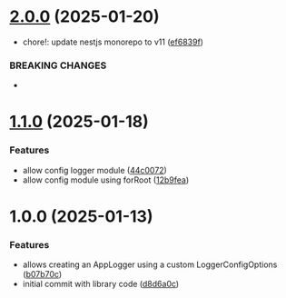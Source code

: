 # [2.0.0](https://github.com/aguirresabino/nestjs-logger/compare/v1.1.1...v2.0.0) (2025-01-20)


* chore!: update nestjs monorepo to v11 ([ef6839f](https://github.com/aguirresabino/nestjs-logger/commit/ef6839f2a455389f5207b2383391df3fa34cdaa0))


### BREAKING CHANGES

*

# [1.1.0](https://github.com/aguirresabino/nestjs-logger/compare/v1.0.0...v1.1.0) (2025-01-18)


### Features

* allow config logger module ([44c0072](https://github.com/aguirresabino/nestjs-logger/commit/44c0072420ad056c6835dbcb11a37604e2bdf78f))
* allow config module using forRoot ([12b9fea](https://github.com/aguirresabino/nestjs-logger/commit/12b9fea82d3d194afafa689197e388f04df6b4d5))

# 1.0.0 (2025-01-13)


### Features

* allows creating an AppLogger using a custom LoggerConfigOptions ([b07b70c](https://github.com/aguirresabino/nestjs-logger/commit/b07b70c84558cee915e008a616970e3118ebe52c))
* initial commit with library code ([d8d6a0c](https://github.com/aguirresabino/nestjs-logger/commit/d8d6a0c481cf64db18f83a86b725f85841277013))
